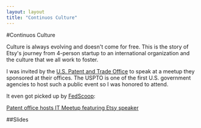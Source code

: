 ```yaml
---
layout: layout
title: "Continuos Culture"
---
```


#Continuos Culture

Culture is always evolving and doesn't come for free. This is the story of
Etsy's journey from 4-person startup to an international organization and
the culture that we all work to foster.

I was invited by the [U.S. Patent and Trade Office](http://www.uspto.gov/) to
speak at a meetup they sponsored at their offices. The USPTO is one of the first
U.S. government agencies to host such a public event so I was honored to attend.

It even got picked up by [FedScoop](http://fedscoop.com/):

[Patent office hosts IT Meetup featuring Etsy speaker](http://fedscoop.com/patent-office-hosts-meetup-featuring-etsy-speaker/)

##Slides
<script async class="speakerdeck-embed" data-id="916807f07f450132d6c52a0240a77894" data-ratio="1.77777777777778" src="//speakerdeck.com/assets/embed.js"></script>
